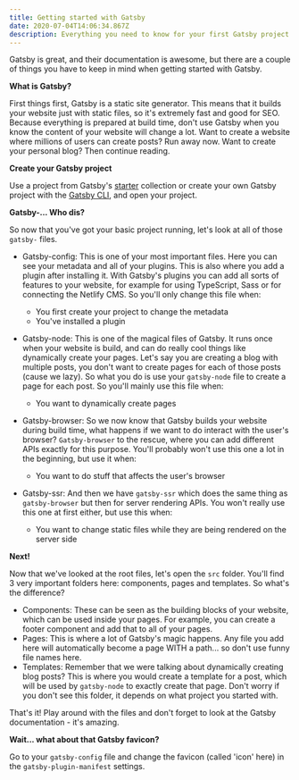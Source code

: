 ```yaml
---
title: Getting started with Gatsby
date: 2020-07-04T14:06:34.867Z
description: Everything you need to know for your first Gatsby project.
---
```

Gatsby is great, and their documentation is awesome, but there are a couple of things you have to keep in mind when getting started with Gatsby.

**What is Gatsby?**

First things first, Gatsby is a static site generator. This means that it builds your website just with static files, so it's extremely fast and good for SEO. Because everything is prepared at build time, don't use Gatsby when you know the content of your website will change a lot. Want to create a website where millions of users can create posts? Run away now. Want to create your personal blog? Then continue reading.

**Create your Gatsby project**

Use a project from Gatsby's [starter](https://www.gatsbyjs.org/starters/?v=2) collection or create your own Gatsby project with the [Gatsby CLI](https://www.gatsbyjs.org/docs/quick-start/), and open your project. 

**Gatsby-... Who dis?**

So now that you've got your basic project running, let's look at all of those `gatsby-` files. 

* Gatsby-config: This is one of your most important files. Here you can see your metadata and all of your plugins. This is also where you add a plugin after installing it. With Gatsby's plugins you can add all sorts of features to your website, for example for using TypeScript, Sass or for connecting the Netlify CMS. So you'll only change this file when:

  * You first create your project to change the metadata
  * You've installed a plugin
* Gatsby-node: This is one of the magical files of Gatsby. It runs once when your website is build, and can do really cool things like dynamically create your pages. Let's say you are creating a blog with multiple posts, you don't want to create pages for each of those posts (cause we lazy). So what you do is use your `gatsby-node` file to create a page for each post. So you'll mainly use this file when:

  * You want to dynamically create pages
* Gatsby-browser: So we now know that Gatsby builds your website during build time, what happens if we want to do interact with the user's browser? `Gatsby-browser` to the rescue, where you can add different APIs exactly for this purpose. You'll probably won't use this one a lot in the beginning, but use it when:

  * You want to do stuff that affects the user's browser
* Gatsby-ssr: And then we have `gatsby-ssr` which does the same thing as `gatsby-browser` but then for server rendering APIs. You won't really use this one at first either, but use this when:

  * You want to change static files while they are being rendered on the server side

**Next!**

Now that we've looked at the root files, let's open the `src` folder. You'll find 3 very important folders here: components, pages and templates. So what's the difference?

* Components: These can be seen as the building blocks of your website, which can be used inside your pages. For example, you can create a footer component and add that to all of your pages.
* Pages: This is where a lot of Gatsby's magic happens. Any file you add here will automatically become a page WITH a path... so don't use funny file names here.
* Templates: Remember that we were talking about dynamically creating blog posts? This is where you would create a template for a post, which will be used by `gatsby-node` to exactly create that page. Don't worry if you don't see this folder, it depends on what project you started with. 

That's it! Play around with the files and don't forget to look at the Gatsby documentation - it's amazing.

**Wait... what about that Gatsby favicon?**

Go to your `gatsby-config` file and change the favicon (called 'icon' here) in the `gatsby-plugin-manifest` settings.